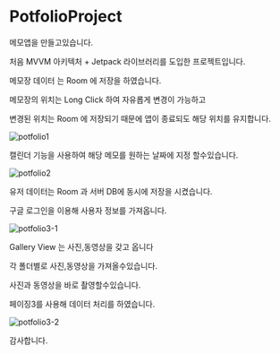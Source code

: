 <meta property="og:image" content="https://user-images.githubusercontent.com/46445272/173505328-a11f85fc-6280-4de6-9e03-319df758db2d.gif" />

# PotfolioProject
메모앱을 만들고있습니다.

처음 MVVM 아키텍처 + Jetpack 라이브러리를 도입한 프로젝트입니다.

메모장 데이터 는 Room 에 저장을 하였습니다.

메모장의 위치는 Long Click 하여 자유롭게 변경이 가능하고

변경된 위치는 Room 에 저장되기 때문에 앱이 종료되도 해당 위치를 유지합니다.

![potfolio1](https://user-images.githubusercontent.com/46445272/173505328-a11f85fc-6280-4de6-9e03-319df758db2d.gif)

캘린더 기능을 사용하여 해당 메모를 원하는 날짜에 지정 할수있습니다.

![potfolio2](https://user-images.githubusercontent.com/46445272/173505356-dce8b264-0ea7-464f-882d-43f404b933de.gif)


유저 데이터는 Room 과 서버 DB에 동시에 저장을 시켰습니다.

구글 로그인을 이용해 사용자 정보를 가져옵니다.

![potfolio3-1](https://user-images.githubusercontent.com/46445272/173505789-02e40bd9-5a9d-4e48-b910-25467ee4eefe.gif)


Gallery View 는 사진,동영상을 갖고 옵니다

각 폴더별로 사진,동영상을 가져올수있습니다.

사진과 동영상을 바로 촬영할수있습니다.

페이징3를 사용해 데이터 처리를 하였습니다.

![potfolio3-2](https://user-images.githubusercontent.com/46445272/173505495-8d98f341-5eeb-4818-8f01-8bd25b075a05.gif)


감사합니다.




